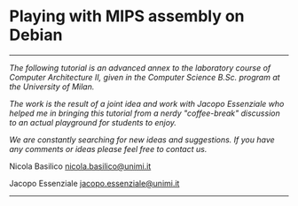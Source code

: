 # Playing with MIPS assembly on Debian



---

*The following tutorial is an advanced annex to the laboratory course of Computer Architecture II, given in the Computer Science B.Sc. program at the University of Milan.*

*The work is the result of a joint idea and work with Jacopo Essenziale who helped me in bringing this tutorial from a nerdy "coffee-break" discussion to an actual playground for students to enjoy.*

*We are constantly searching for new ideas and suggestions. If you have any comments or ideas please feel free to contact us.*

Nicola Basilico nicola.basilico@unimi.it

Jacopo Essenziale jacopo.essenziale@unimi.it 

---

